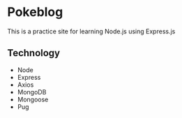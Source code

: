# Pokeblog 

This is a practice site for learning Node.js using Express.js

## Technology
* Node
* Express
* Axios
* MongoDB
* Mongoose
* Pug

